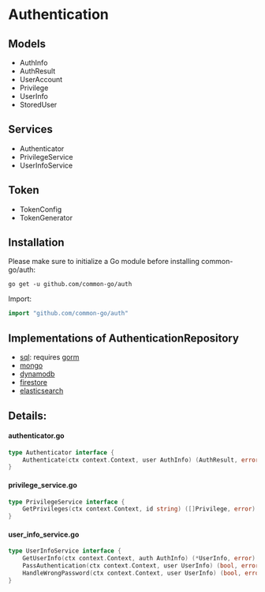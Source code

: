 # Authentication
## Models
- AuthInfo
- AuthResult
- UserAccount
- Privilege
- UserInfo
- StoredUser

## Services
- Authenticator
- PrivilegeService
- UserInfoService

## Token
- TokenConfig
- TokenGenerator

## Installation

Please make sure to initialize a Go module before installing common-go/auth:

```shell
go get -u github.com/common-go/auth
```

Import:

```go
import "github.com/common-go/auth"
```

## Implementations of AuthenticationRepository
- [sql](https://github.com/common-go/auth-sql): requires [gorm](https://github.com/go-gorm/gorm)
- [mongo](https://github.com/common-go/auth-mongo)
- [dynamodb](https://github.com/common-go/auth-dynamodb)
- [firestore](https://github.com/common-go/auth-firestore)
- [elasticsearch](https://github.com/common-go/auth-elasticsearch)

## Details:
#### authenticator.go
```go
type Authenticator interface {
	Authenticate(ctx context.Context, user AuthInfo) (AuthResult, error)
}
```

#### privilege_service.go
```go
type PrivilegeService interface {
	GetPrivileges(ctx context.Context, id string) ([]Privilege, error)
}
```

#### user_info_service.go
```go
type UserInfoService interface {
	GetUserInfo(ctx context.Context, auth AuthInfo) (*UserInfo, error)
	PassAuthentication(ctx context.Context, user UserInfo) (bool, error)
	HandleWrongPassword(ctx context.Context, user UserInfo) (bool, error)
}
```
